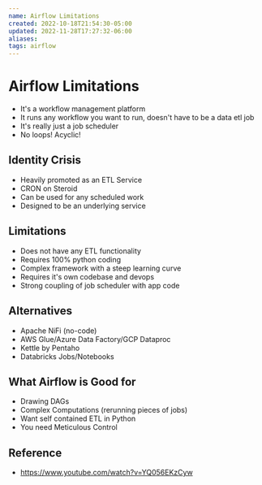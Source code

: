 ```yaml
---
name: Airflow Limitations
created: 2022-10-18T21:54:30-05:00
updated: 2022-11-28T17:27:32-06:00
aliases: 
tags: airflow
---
```

# Airflow Limitations

- It's a workflow management platform
- It runs any workflow you want to run, doesn't have to be a data etl job
- It's really just a job scheduler
- No loops! Acyclic!

## Identity Crisis
- Heavily promoted as an ETL Service
- CRON on Steroid
- Can be used for any scheduled work
- Designed to be an underlying service

## Limitations
- Does not have any ETL functionality
- Requires 100% python coding
- Complex framework with a steep learning curve
- Requires it's own codebase and devops
- Strong coupling of job scheduler with app code

## Alternatives
- Apache NiFi (no-code)
- AWS Glue/Azure Data Factory/GCP Dataproc
- Kettle by Pentaho
- Databricks Jobs/Notebooks

## What Airflow is Good for
- Drawing DAGs
- Complex Computations (rerunning pieces of jobs)
- Want self contained ETL in Python
- You need Meticulous Control

## Reference
- https://www.youtube.com/watch?v=YQ056EKzCyw